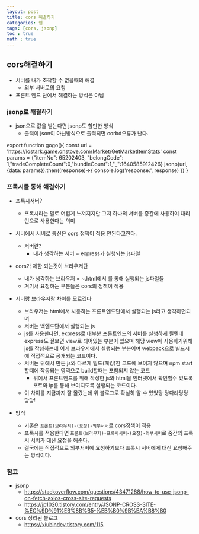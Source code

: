 ```yaml
---
layout: post
title: cors 해결하기
categories: 웹
tags: [cors, jsonp]
toc : true
math : true
---
```



## cors해결하기
- 서버를 내가 조작할 수 없을때의 해결
  - 외부 서버로의 요청
- 프론트 엔드 단에서 해결하는 방식은 아님


### jsonp로 해결하기
- json으로 값을 받는다면 jsonp도 할만한 방식
  - 출력이 json이 아닌방식으로 출력되면 corbd오류가 난다.

export function gogo(){
    const url = 'https://lostark.game.onstove.com/Market/GetMarketItemStats'
    const params = {"itemNo": 65202403, "belongCode": 1,"tradeCompleteCount":0,"bundleCount":1,"_":1640585912426}
    jsonp(url, {data: params}).then((response)=>{
        console.log('response:', response)
    })
}

### 프록시를 통해 해결하기
- 프록시서버?
  - 프록시라는 말로 어렵게 느껴지지만 그저 하나의 서버를 중간에 사용하여 대리인으로 사용한다는 의미
- 서버에서 서버로 통신은 cors 정책이 적용 안된다고한다.
  - 서버란?
    - 내가 생각하는 서버 = express가 실행되는 js파일
- cors가 제한 되는것이 브라우저단
  - 내가 생각하는 브라우저 = ~.html에서 <source>를 통해 실행되는 js파일들
  - 거기서 요청하는 부분들은 cors의 정책이 적용

- 서버랑 브라우저랑 차이를 모르겠다
  - 브라우저는 html에서 사용하는 프론트엔드단에서 실행되는 js라고 생각하면되며
  - 서버는 백엔드단에서 실행되는 js
  - js를 사용한다면, express로 대부분 프론트엔드의 서버를 실행하게 될텐데 express도 잘보면 view로 되어있는 부분이 있으며 해당 view에 사용하기위해 js를 작성하는데 이게 브라우저에서 실행되는 부분이며 webpack으로 빌드시에 직접적으로 공개되는 코드이다.
  - 서버는 위에서 만든 js와 다르게 빌드(패킹)한 코드에 보이지 않으며 npm start할때에 작동되는 영역으로 build할때는 포함되지 않는 코드
    - 위에서 프론트엔드를 위해 작성한 js와 html을 인터넷에서 확인할수 있도록 포트와 ip를 통해 보여지도록 실행되는 코드이다.
  - 이 차이를 지금까지 잘 몰랐는데 위 블로그로 확실히 알 수 있었당 당다라당당 당당!

- 방식
  - 기존은 `프론트(브라우저)-(요청)-외부서버`로 cors정책이 적용
  - 프록시를 적용한다면 `프론트(브라우저)-프록시서버-(요청)-외부서버`로 중간의 프록시 서버가 대신 요청을 해준다.
  - 결국에는 직접적으로 외부서버에 요청하기보다 프록시 서버에게 대신 요청해주는 방식이다.

### 참고
- jsonp
  - https://stackoverflow.com/questions/43471288/how-to-use-jsonp-on-fetch-axios-cross-site-requests
  - https://jp1020.tistory.com/entry/JSONP-CROSS-SITE-%EC%9D%91%EB%8B%B5-%EB%B0%9B%EA%B8%B0
- cors 정리된 블로그
  - https://xiubindev.tistory.com/115